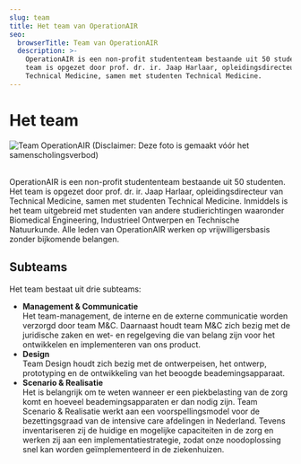 ```yaml
---
slug: team
title: Het team van OperationAIR
seo:
  browserTitle: Team van OperationAIR
  description: >-
    OperationAIR is een non-profit studententeam bestaande uit 50 studenten. Het
    team is opgezet door prof. dr. ir. Jaap Harlaar, opleidingsdirecteur van
    Technical Medicine, samen met studenten Technical Medicine.
---
```

# Het team

![](/assets/operationair-group.jpg "Team OperationAIR (Disclaimer: Deze foto is gemaakt vóór het samenscholingsverbod)")

\
OperationAIR is een non-profit studententeam bestaande uit 50 studenten. Het team is opgezet door prof. dr. ir. Jaap Harlaar, opleidingsdirecteur van Technical Medicine, samen met studenten Technical Medicine. Inmiddels is het team uitgebreid met studenten van andere studierichtingen waaronder Biomedical Engineering, Industrieel Ontwerpen en Technische Natuurkunde. Alle leden van OperationAIR werken op vrijwilligersbasis zonder bijkomende belangen.

## Subteams

Het team bestaat uit drie subteams:

* **Management & Communicatie**\
  Het team-management, de interne en de externe communicatie worden verzorgd door team M&C. Daarnaast houdt team M&C zich bezig met de juridische zaken en wet- en regelgeving die van belang zijn voor het ontwikkelen en implementeren van ons product.
* **Design**\
  Team Design houdt zich bezig met de ontwerpeisen, het ontwerp, prototyping en de ontwikkeling van het beoogde beademingsapparaat.
* **Scenario & Realisatie**\
  Het is belangrijk om te weten wanneer er een piekbelasting van de zorg komt en hoeveel beademingsapparaten er dan nodig zijn. Team Scenario & Realisatie werkt aan een voorspellingsmodel voor de bezettingsgraad van de intensive care afdelingen in Nederland. Tevens inventariseren zij de huidige en mogelijke capaciteiten in de zorg en werken zij aan een implementatiestrategie, zodat onze noodoplossing snel kan worden geïmplementeerd in de ziekenhuizen.
